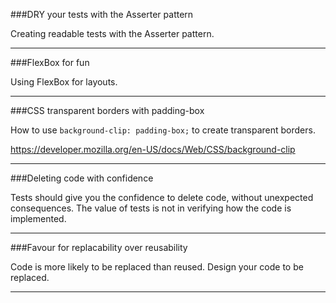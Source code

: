 


###DRY your tests with the Asserter pattern
  
Creating readable tests with the Asserter pattern.

  
---


###FlexBox for fun
  
Using FlexBox for layouts.


---
  
  
###CSS transparent borders with padding-box
  
How to use ```background-clip: padding-box;``` to create transparent borders.
  
  https://developer.mozilla.org/en-US/docs/Web/CSS/background-clip


---


###Deleting code with confidence
  
Tests should give you the confidence to delete code, without unexpected consequences.
The value of tests is not in verifying how the code is implemented.


---


###Favour for replacability over reusability
  
Code is more likely to be replaced than reused. Design your code to be replaced. 


---


